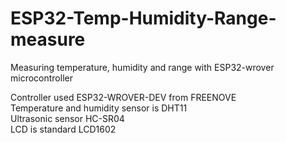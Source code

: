 # ESP32-Temp-Humidity-Range-measure
Measuring temperature, humidity and range with ESP32-wrover microcontroller

Controller used ESP32-WROVER-DEV from FREENOVE  
Temperature and humidity sensor is DHT11  
Ultrasonic sensor HC-SR04  
LCD is standard LCD1602
